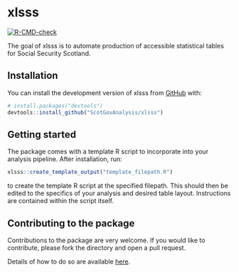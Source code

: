 
<!-- README.md is generated from README.Rmd. Please edit that file -->

# xlsss

<!-- badges: start -->

[![R-CMD-check](https://github.com/izaak-jephson/xlsss/actions/workflows/R-CMD-check.yaml/badge.svg)](https://github.com/izaak-jephson/xlsss/actions/workflows/R-CMD-check.yaml)
<!-- badges: end -->

The goal of xlsss is to automate production of accessible statistical
tables for Social Security Scotland.

## Installation

You can install the development version of xlsss from
[GitHub](https://github.com/) with:

``` r
# install.packages("devtools")
devtools::install_github("ScotGovAnalysis/xlsss")
```

## Getting started

The package comes with a template R script to incorporate into your
analysis pipeline. After installation, run:

``` r
xlsss::create_template_output("template_filepath.R")
```

to create the template R script at the specified filepath. This should
then be edited to the specifics of your analysis and desired table
layout. Instructions are contained within the script itself.

## Contributing to the package

Contributions to the package are very welcome. If you would like to
contribute, please fork the directory and open a pull request.

Details of how to do so are available
[here](https://docs.github.com/en/pull-requests/collaborating-with-pull-requests/proposing-changes-to-your-work-with-pull-requests/creating-a-pull-request).
